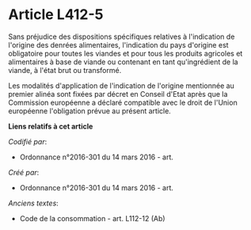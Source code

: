 # Article L412-5

Sans préjudice des dispositions spécifiques relatives à l'indication de l'origine des denrées alimentaires, l'indication du
pays d'origine est obligatoire pour toutes les viandes et pour tous les produits agricoles et alimentaires à base de viande
ou contenant en tant qu'ingrédient de la viande, à l'état brut ou transformé.

Les modalités d'application de l'indication de l'origine mentionnée au premier alinéa sont fixées par décret en Conseil
d'Etat après que la Commission européenne a déclaré compatible avec le droit de l'Union européenne l'obligation prévue au
présent article.

**Liens relatifs à cet article**

_Codifié par_:

  - Ordonnance n°2016-301 du 14 mars 2016 - art.

_Créé par_:

  - Ordonnance n°2016-301 du 14 mars 2016 - art.

_Anciens textes_:

  - Code de la consommation - art. L112-12 (Ab)

